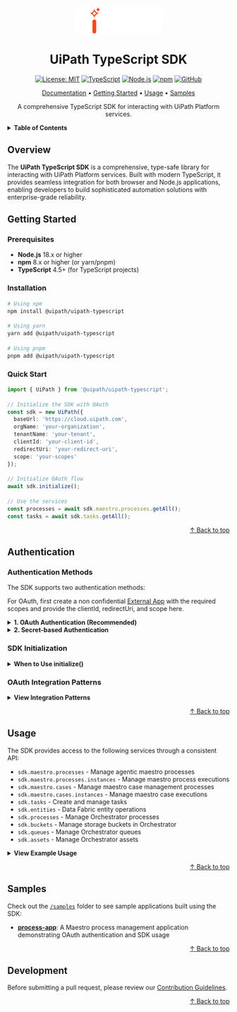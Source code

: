 <div align="center">

<picture>
  <source media="(prefers-color-scheme: dark)" srcset="./docs/assets/logo-dark.svg">
  <source media="(prefers-color-scheme: light)" srcset="./docs/assets/logo-light.svg">
  <img src="./docs/assets/logo-dark.svg" alt="UiPath Logo" width="200">
</picture>




# UiPath TypeScript SDK

[![License: MIT](https://img.shields.io/badge/License-MIT-yellow.svg)](https://opensource.org/licenses/MIT)
[![TypeScript](https://img.shields.io/badge/TypeScript-007ACC?style=flat&logo=typescript&logoColor=white)](https://www.typescriptlang.org/)
[![Node.js](https://img.shields.io/badge/Node.js-43853D?style=flat&logo=node.js&logoColor=white)](https://nodejs.org/)
[![npm](https://img.shields.io/npm/v/@uipath/uipath-typescript?logo=npm)](https://www.npmjs.com/package/@uipath/uipath-typescript)
[![GitHub](https://img.shields.io/github/stars/UiPath/uipath-typescript?style=social)](https://github.com/UiPath/uipath-typescript)

[Documentation](https://uipath.github.io/uipath-typescript/) • [Getting Started](#getting-started) • [Usage](#usage) • [Samples](#samples)

A comprehensive TypeScript SDK for interacting with UiPath Platform services.

</div>

<details>
<summary><strong>Table of Contents</strong></summary>

- [Overview](#overview)
- [Getting Started](#getting-started)
  - [Prerequisites](#prerequisites)
  - [Installation](#installation)
  - [Quick Start](#quick-start)
- [Authentication](#authentication)
  - [Authentication Methods](#authentication-methods)
  - [SDK Initialization](#sdk-initialization)
  - [OAuth Integration Patterns](#oauth-integration-patterns)
- [Usage](#usage)
- [Samples](#samples)
- [Development](#development)

</details>

## Overview

The **UiPath TypeScript SDK** is a comprehensive, type-safe library for interacting with UiPath Platform services. Built with modern TypeScript, it provides seamless integration for both browser and Node.js applications, enabling developers to build sophisticated automation solutions with enterprise-grade reliability.

<div align="right">

</div>

## Getting Started

### Prerequisites

- **Node.js** 18.x or higher
- **npm** 8.x or higher (or yarn/pnpm)
- **TypeScript** 4.5+ (for TypeScript projects)

### Installation

```bash
# Using npm
npm install @uipath/uipath-typescript

# Using yarn
yarn add @uipath/uipath-typescript

# Using pnpm
pnpm add @uipath/uipath-typescript
```

### Quick Start

```typescript
import { UiPath } from '@uipath/uipath-typescript';

// Initialize the SDK with OAuth
const sdk = new UiPath({
  baseUrl: 'https://cloud.uipath.com',
  orgName: 'your-organization',
  tenantName: 'your-tenant',
  clientId: 'your-client-id',
  redirectUri: 'your-redirect-uri',
  scope: 'your-scopes'
});

// Initialize OAuth flow
await sdk.initialize();

// Use the services
const processes = await sdk.maestro.processes.getAll();
const tasks = await sdk.tasks.getAll();
```

<div align="right">

[↑ Back to top](#uipath-typescript-sdk)

</div>

## Authentication

### Authentication Methods

The SDK supports two authentication methods:

For OAuth, first create a non confidential [External App](https://docs.uipath.com/automation-cloud/automation-cloud/latest/admin-guide/managing-external-applications) with the required scopes and provide the clientId, redirectUri, and scope here.

<details>
<summary><strong>1. OAuth Authentication (Recommended)</strong></summary>

```typescript
const sdk = new UiPath({
  baseUrl: 'https://cloud.uipath.com',
  orgName: 'your-organization',
  tenantName: 'your-tenant',
  clientId: 'your-client-id',
  redirectUri: 'your-redirect-uri',
  scope: 'your-scopes'
});

// IMPORTANT: OAuth requires calling initialize()
await sdk.initialize();
```

</details>

<details>
<summary><strong>2. Secret-based Authentication</strong></summary>

```typescript
const sdk = new UiPath({
  baseUrl: 'https://cloud.uipath.com',
  orgName: 'your-organization',
  tenantName: 'your-tenant',
  secret: 'your-secret' //PAT Token or Bearer Token 
});
```

</details>

### SDK Initialization

<details>
<summary><strong>When to Use initialize()</strong></summary>

The `initialize()` method completes the authentication process for the SDK:

- **Secret Authentication**: Auto-initializes when creating the SDK instance - **no need to call initialize()**
- **OAuth Authentication**: **MUST call** `await sdk.initialize()` before using any SDK services

#### Example: Secret Authentication (Auto-initialized)
```typescript
const sdk = new UiPath({
  baseUrl: 'https://cloud.uipath.com',
  orgName: 'your-organization',
  tenantName: 'your-tenant',
  secret: 'your-secret' //PAT Token or Bearer Token 
});

// Ready to use immediately - no initialize() needed
const tasks = await sdk.tasks.getAll();
```

#### Example: OAuth Authentication (Requires initialize)
```typescript
const sdk = new UiPath({
  baseUrl: 'https://cloud.uipath.com',
  orgName: 'your-organization',
  tenantName: 'your-tenant',
  clientId: 'your-client-id',
  redirectUri: 'http://localhost:3000',
  scope: 'your-scopes'
});

// Must initialize before using services
try {
  await sdk.initialize();
  console.log('SDK initialized successfully');
  
  // Now you can use the SDK
  const tasks = await sdk.tasks.getAll();
} catch (error) {
  console.error('Failed to initialize SDK:', error);
}
```

</details>

### OAuth Integration Patterns

<details>
<summary><strong>View Integration Patterns</strong></summary>

#### Auto-login on App Load
```typescript
useEffect(() => {
  const initSDK = async () => {
    const sdk = new UiPath({...oauthConfig});
    await sdk.initialize();
  };
  initSDK();
}, []);
```

#### User-Triggered Login
```typescript
const onLogin = async () => {
  await sdk.initialize();
};

// Handle OAuth callback
const oauthCompleted = useRef(false);
useEffect(() => {
  if (sdk.isInitialized() && !oauthCompleted.current) {
    oauthCompleted.current = true;
    sdk.completeOAuth();
  }
}, []);
```

#### Available OAuth Methods
- `sdk.initialize()` - Start OAuth flow (auto completes also based on callback state)
- `sdk.isInitialized()` - Check if SDK initialization completed
- `sdk.isAuthenticated()` - Check if user has valid token
- `sdk.isInOAuthCallback()` - Check if processing OAuth redirect
- `sdk.completeOAuth()` - Manually complete OAuth (advanced use)

</details>

<div align="right">

[↑ Back to top](#uipath-typescript-sdk)

</div>

## Usage

The SDK provides access to the following services through a consistent API:

- `sdk.maestro.processes` - Manage agentic maestro processes
- `sdk.maestro.processes.instances` - Manage maestro process executions
- `sdk.maestro.cases` - Manage maestro case management processes
- `sdk.maestro.cases.instances` - Manage maestro case executions
- `sdk.tasks` - Create and manage tasks
- `sdk.entities` - Data Fabric entity operations
- `sdk.processes` - Manage Orchestrator processes
- `sdk.buckets` - Manage storage buckets in Orchestrator
- `sdk.queues` - Manage Orchestrator queues
- `sdk.assets` - Manage Orchestrator assets

<details>
<summary><strong>View Example Usage</strong></summary>

```typescript
// Maestro - Get processes and their instances
const processes = await sdk.maestro.processes.getAll();
const instances = await sdk.maestro.processes.instances.getAll({
  processKey: 'my-process',
  pageSize: 10
});

// Control Process Instances
await sdk.maestro.processes.instances.pause(instanceId, 'folder-key');
await sdk.maestro.processes.instances.resume(instanceId, 'folder-key');
await sdk.maestro.processes.instances.cancel(instanceId, 'folder-key', {
  comment: 'Cancelled due to error'
});

// Maestro Case Instances
const caseInstance = await sdk.maestro.cases.instances.getById(instanceId, 'folder-key');
const stages = await sdk.maestro.cases.instances.getStages(instanceId, 'folder-key');

// Control Case Instances
await sdk.maestro.cases.instances.close(instanceId, 'folder-key', {
  comment: 'Case resolved successfully'
});

// Orchestrator Processes - Start a process
const result = await sdk.processes.start({
  processKey: 'MyProcess_Key',
}, folderId);

// Tasks - Create, assign, and complete
const task = await sdk.tasks.create({
  title: 'Review Invoice',
  priority: 'High'
}, folderId);

await sdk.tasks.assign({
  taskId: task.id,
  userNameOrEmail: 'user@company.com'
}, folderId);

await sdk.tasks.complete(TaskType.App, {
  taskId: task.id,
  data: {},
  action: 'submit'
}, folderId);

// Buckets - File operations
const bucket = await sdk.buckets.getById(bucketId, folderId);
const fileMetadata = await sdk.buckets.getFileMetaData(bucketId, folderId, {
  prefix: '/invoices/'
});

// Upload file
await sdk.buckets.uploadFile({
  bucketId: bucketId,
  folderId: folderId,
  prefix: '/folder1'
});

// Get download URL
const downloadUrl = await sdk.buckets.getReadUri({
  bucketId: bucketId,
  folderId: folderId,
  path: '/folder/file.pdf'
});

// Data Fabric Entities - CRUD operations
const entity = await sdk.entities.getById('entity-uuid');
const records = await sdk.entities.getRecordsById('entity-uuid', {
  pageSize: 100,
  expansionLevel: 1
});

// Insert records
await sdk.entities.insertById('entity-uuid', [
  { name: 'John Doe', email: 'john@company.com', status: 'Active' },
  { name: 'Jane Smith', email: 'jane@company.com', status: 'Active' }
]);

// Update records
await sdk.entities.updateById('entity-uuid', [
  { Id: 'record-id-1', status: 'Inactive' }
]);

// Delete records
await sdk.entities.deleteById('entity-uuid', ['record-id-1', 'record-id-2']);
```

</details>

<div align="right">

[↑ Back to top](#uipath-typescript-sdk)

</div>

## Samples

Check out the [`/samples`](./samples) folder to see sample applications built using the SDK:

- **[process-app](./samples/process-app)**: A Maestro process management application demonstrating OAuth authentication and SDK usage

<div align="right">

[↑ Back to top](#uipath-typescript-sdk)

</div>

## Development

Before submitting a pull request, please review our [Contribution Guidelines](https://uipath.github.io/uipath-typescript/CONTRIBUTING/).

<div align="right">

[↑ Back to top](#uipath-typescript-sdk)

</div>